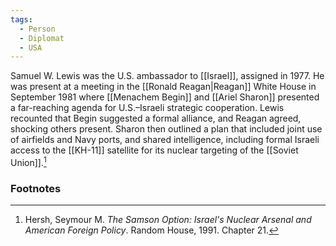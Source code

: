 ```yaml
---
tags:
  - Person
  - Diplomat
  - USA
---
```

Samuel W. Lewis was the U.S. ambassador to [[Israel]], assigned in 1977. He was present at a meeting in the [[Ronald Reagan|Reagan]] White House in September 1981 where [[Menachem Begin]] and [[Ariel Sharon]] presented a far-reaching agenda for U.S.–Israeli strategic cooperation. Lewis recounted that Begin suggested a formal alliance, and Reagan agreed, shocking others present. Sharon then outlined a plan that included joint use of airfields and Navy ports, and shared intelligence, including formal Israeli access to the [[KH-11]] satellite for its nuclear targeting of the [[Soviet Union]].[^1]

### Footnotes

[^1]: Hersh, Seymour M. *The Samson Option: Israel's Nuclear Arsenal and American Foreign Policy*. Random House, 1991. Chapter 21.